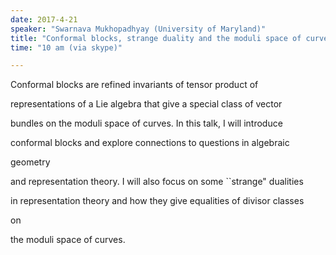 ```yaml
---
date: 2017-4-21
speaker: "Swarnava Mukhopadhyay (University of Maryland)"
title: "Conformal blocks, strange duality and the moduli space of curves."
time: "10 am (via skype)" 

---
```

Conformal blocks are refined invariants of tensor product of

representations of a Lie algebra that give a special class of vector

bundles on the moduli space of curves. In this talk, I will introduce

conformal blocks and explore connections to questions in algebraic

geometry

and representation theory. I will also focus on some ``strange" dualities

in representation theory and how they give equalities of divisor classes

on

the moduli space of curves.
